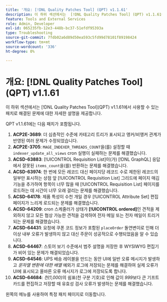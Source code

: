 ```yaml
---
title: '개요: [!DNL Quality Patches Tool] (QPT) v1.1.61'
description: 이 하위 섹션에서는  [!DNL Quality Patches Tool] (QPT) v1.1.61에서 사용할 수 있는 패치로 해결된 문제에 대한 자세한 설명을 제공합니다.
feature: Tools and External Services
role: Admin, Developer
exl-id: 065235fb-12e3-448b-bc37-51efdf95393a
type: Troubleshooting
source-git-commit: 7fdb02a6d89d50ea593c5fd99d78101f89198424
workflow-type: tm+mt
source-wordcount: '336'
ht-degree: 0%

---
```


# 개요: [!DNL Quality Patches Tool]&#x200B;(QPT) v1.1.61

이 하위 섹션에서는 [!DNL Quality Patches Tool]&#x200B;(QPT) v1.1.61에서 사용할 수 있는 패치로 해결된 문제에 대한 자세한 설명을 제공합니다.

QPT v1.1.61에는 다음 패치가 포함됩니다.

1. **ACP2E-3689**: 더 심층적인 수준에 카테고리 트리가 표시되고 앵커/비앵커 관계가 반영된 여러 문제가 수정되었습니다.
1. **ACP2E-3705**: `MAGE_INDEXER_THREADS_COUNT`을(를) 설정할 때 `indexer_update_all_views` cron 실행이 실패하는 문제를 해결했습니다.
1. **ACSD-63883**: [!UICONTROL Requisition List]이(가) [!DNL GraphQL] 응답에서 잘못된 `items_count`을(를) 반환하는 문제를 해결했습니다.
1. **ACSD-63974**: 한 번에 모든 레코드 대신 페이지당 레코드 수로 제한된 레코드의 일부만 표시하는 상점 앞 [!UICONTROL Requisition List] 그리드에 페이지 매김 기능을 추가하여 항목이 너무 많을 때 [!UICONTROL Requisition List] 페이지를 로드하는 데 시간이 너무 오래 걸리는 문제를 해결했습니다.
1. **ACSD-64178**: 제품 특성이 수천 개일 경우 [!UICONTROL Attribute Set] 편집 페이지가 느리게 로드되는 문제를 해결했습니다.
1. **ACSD-64209**: cron 스케줄러가 상태가 **[!UICONTROL ordered]**&#x200B;인 견적을 제외하지 않고 모든 협상 가능한 견적을 검색하여 전자 메일 또는 전자 메일이 트리거되는 문제를 해결했습니다.
1. **ACSD-64431**: 요청에 쿠폰 코드 정보가 포함된 `placeOrder` 돌연변이로 인해 더 이상 내부 오류가 발생하지 않고 대신 주문이 성공적으로 수행되었음을 알 수 있습니다.
1. **ACSD-64467**: 스토어 보기 수준에서 범주 설명을 저장한 후 WYSIWYG 편집기가 비어 있는 문제가 해결되었습니다.
1. **ACSD-64546**: UPS 배송 레이블을 만드는 동안 UI에 일반 오류 메시지가 발생하고 *문자열 변환에 대한 배열* 예외가 로그에 저장되는 문제를 해결하여 실제 오류가 UI에 표시되고 올바른 오류 메시지가 로그에 저장되도록 합니다.
1. **ACSD-64684**: *천(1,000)*&#x200B;의 쉼표(천 구분 기호)로 인해 값이 *999*&#x200B;보다 큰 기프트 카드를 편집하고 저장할 때 유효성 검사 오류가 발생하는 문제를 해결했습니다.

왼쪽의 메뉴를 사용하여 특정 패치 페이지로 이동합니다.
